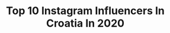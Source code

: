 ---
title: Top 10 Instagram Influencers In Croatia In 2020
description: >-
  Find top Instagram influencers in Croatia in 2020. Most popular hashtags: #croatia #hrvatska #love #osijek.
platform: Instagram
profiles:
  - username: "hrvoje_milic19"
    fullname: >-
      HRVOJE MILIC
    location: "Croatia"
    followers: 170668
    engagement: 3349
    commentsToLikes: 0.076332
    avatar: "https://scontent-ams4-1.cdninstagram.com/v/t51.2885-19/s320x320/11887070_1041312295886609_258609638_a.jpg?_nc_ht=scontent-ams4-1.cdninstagram.com&_nc_ohc=YeFF5X9lQNkAX9jTmUu&oh=e719d18632d75063437900fe8211ca37&oe=5EBA1DED"
    verified: true
    hashtags: "#victory, #esteglal, #weareyourpower, #derbytime"
  - username: "missmixed"
    fullname: >-
      Makeup By Celia ❄️
    location: "Croatia"
    followers: 43875
    engagement: 852
    commentsToLikes: 0.025018
    avatar: "https://scontent-lhr8-1.cdninstagram.com/v/t51.2885-19/s320x320/92641263_906916086412382_2650419198760583168_n.jpg?_nc_ht=scontent-lhr8-1.cdninstagram.com&_nc_ohc=D_frn0dsOI4AX9DBluY&oh=c257d494acb49ce1937864064c1b7aa1&oe=5EBA14C4"
    verified: false
    hashtags: "#abhlashbragmascara, #35icyfantasy, #abhliquidliner, #35ipalette"
  - username: "hrvatska_page"
    fullname: >-
      Naša domovina🇭🇷
    location: "Croatia"
    followers: 18474
    engagement: 904
    commentsToLikes: 0.006006
    avatar: "https://scontent-ams4-1.cdninstagram.com/v/t51.2885-19/s320x320/66259400_1248835065298151_2354273056148422656_n.jpg?_nc_ht=scontent-ams4-1.cdninstagram.com&_nc_ohc=t9g0H6lac6cAX-RgW99&oh=f4bb98144f37e0d417e982841ed90e33&oe=5EBC56A8"
    verified: false
    hashtags: "#hrv, #osijek, #split, #tucepi"
  - username: "8rasta9"
    fullname: >-
      Borna Rastović
    location: "Croatia"
    followers: 183237
    engagement: 1010
    commentsToLikes: 0.009175
    avatar: "https://scontent-lhr8-1.cdninstagram.com/v/t51.2885-19/s320x320/85190017_196411838395575_5172356778733600768_n.jpg?_nc_ht=scontent-lhr8-1.cdninstagram.com&_nc_ohc=edFf__UHtfIAX-wzq4S&oh=30bda6d64a84b715bf421636e25a3567&oe=5EBAAB46"
    verified: false
    hashtags: "#javise, #nikadrikverc, #dosutra, #rapchallenge"
  - username: "ivanabrozovicc"
    fullname: >-
      Ivana Brozovic
    location: "Croatia"
    followers: 9081
    engagement: 685
    commentsToLikes: 0.259117
    avatar: "https://scontent-ams4-1.cdninstagram.com/v/t51.2885-19/s320x320/87516703_653967538689552_3341138188650414080_n.jpg?_nc_ht=scontent-ams4-1.cdninstagram.com&_nc_ohc=l3BE9x5OoloAX8jXL7K&oh=a2251c3fb2a47ef91672f0c5e2e986da&oe=5EA91F1F"
    verified: false
    hashtags: "#ofrahighlighter, #sophieschoicestudio, #inglotcosmetics, #inglot"
  - username: "r3vella_moto"
    fullname: >-
      R3vElla
    location: "Croatia"
    followers: 19593
    engagement: 599
    commentsToLikes: 0.020979
    avatar: "https://scontent-lhr8-1.cdninstagram.com/v/t51.2885-19/s320x320/90183515_201873641068542_4716930442509418496_n.jpg?_nc_ht=scontent-lhr8-1.cdninstagram.com&_nc_ohc=5zpqmthVzGQAX_lfRe8&oh=d7796fc2e073d0e2d5d18a5aaa9ffc28&oe=5EB978C6"
    verified: false
    hashtags: "#motorcycletravel, #bikersfamily, #yamahariders, #topbikesandgirls"
  - username: "davidboca"
    fullname: >-
      David Boca
    location: "Croatia"
    followers: 3317
    engagement: 2019
    commentsToLikes: 0.199061
    avatar: "https://scontent-lhr8-1.cdninstagram.com/v/t51.2885-19/s320x320/92028384_521172745453593_4208474054887211008_n.jpg?_nc_ht=scontent-lhr8-1.cdninstagram.com&_nc_ohc=MwucK3FZauAAX9_V_mC&oh=377718fa1f48f4133135069cecb15c7d&oe=5EBB10E3"
    verified: false
    hashtags: "#mvmtworldwide, #mvmtambassador, #jointhemvmt, #vincero"
  - username: "omnieditz"
    fullname: >-
      ᴏᴍɴɪ
    location: "Croatia"
    followers: 19909
    engagement: 1040
    commentsToLikes: 0.063583
    avatar: "https://scontent-lhr8-1.cdninstagram.com/v/t51.2885-19/s320x320/67538026_515954502308964_9091000749655064576_n.jpg?_nc_ht=scontent-lhr8-1.cdninstagram.com&_nc_ohc=nWl9dKE1b2wAX-_l4xU&oh=e7e5ce92f8243e458f924f98815df253&oe=5EB9C719"
    verified: false
    hashtags: "#shufflestyles, #hiphop, #girldance, #photography"
  - username: "croatia_dreaming"
    fullname: >-
      | ꜰʀᴀɴᴇ ᴋᴀᴘɪᴄ | 🌍
    location: "Croatia"
    followers: 44553
    engagement: 634
    commentsToLikes: 0.048865
    avatar: "https://scontent-atl3-1.cdninstagram.com/v/t51.2885-19/s320x320/17493908_137379933463676_8704012204736774144_a.jpg?_nc_ht=scontent-atl3-1.cdninstagram.com&_nc_ohc=4tTGG6E_FMoAX8Ib-0G&oh=d2bdd64cc3da043adfdd61049f275d21&oe=5EBB1F4C"
    verified: false
    hashtags: "#mojoblikzivota"
  - username: "indirajoga"
    fullname: >-
      ⭐ I N D I R A ⭐ 🇭🇷
    location: "Croatia"
    followers: 44275
    engagement: 73
    commentsToLikes: 0.051905
    avatar: "https://scontent-lhr8-1.cdninstagram.com/v/t51.2885-19/s320x320/43779000_598156523933978_3309028553584017408_n.jpg?_nc_ht=scontent-lhr8-1.cdninstagram.com&_nc_ohc=ixpNTqdXqbIAX9lWjpB&oh=f2dfea4301512f53baff0cc14b063c15&oe=5EAB7B84"
    verified: false
    hashtags: "#enjoythelittlethings, #ardhachandrasana, #beautifulnature, #vegetarian"
---